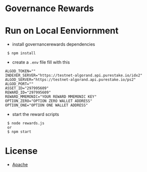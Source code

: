 # Governance Rewards

# Run on Local Eenviornment

* install governancerewards dependencies
```
 $ npm install
```
* create a `.env` file fill with this

```
ALGOD_TOKEN=""
INDEXER_SERVER="https://testnet-algorand.api.purestake.io/idx2"
ALGOD_SERVER="https://testnet-algorand.api.purestake.io/ps2"
ALGOD_PORT=""
ASSET_ID="297995609"
REWARD_ID="297995609"
REWARD_MMEMONIC="YOUR REWARD MMEMONIC KEY"
OPTION_ZERO="OPTION ZERO WALLET ADDRESS"
OPTION_ONE="OPTION ONE WALLET ADDRESS"
```

* start the reward scripts


```
 $ node rewards.js
 or
 $ npm start
```

# License

* [Apache](https://github.com/ChoiceCoin/Decentralized-Decisions/blob/main/governance-rewards/LICENSE)

